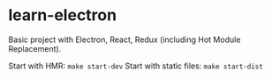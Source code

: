 # learn-electron

Basic project with Electron, React, Redux (including Hot Module Replacement). 

Start with HMR: `make start-dev`
Start with static files: `make start-dist`

